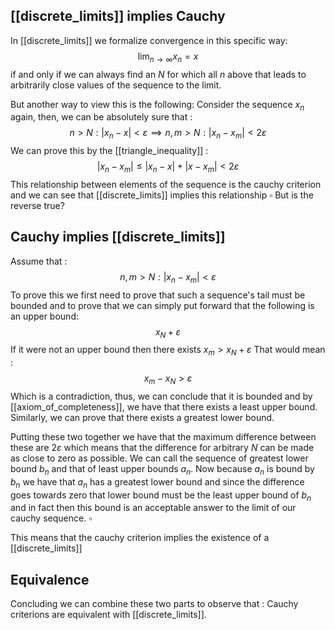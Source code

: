 ## [[discrete_limits]] implies Cauchy
In [[discrete_limits]] we formalize convergence in this specific way:
$$
\lim_{ n \to \infty } x_{n} = x
$$
if and only if we can always find an $N$ for which all $n$ above that leads to arbitrarily close values of the sequence to the limit.

But another way to view this is the following:
Consider the sequence $x_{n}$ again, then, we can be absolutely sure that :
$$
n > N: |x_{n} - x| < \varepsilon \implies n,m > N : |x_{n} - x_{m}| < 2\varepsilon
$$
We can prove this by the [[triangle_inequality]] :
$$
|x_{n} - x_{m}| \leq |x_{n} - x| + |x - x_{m}| < 2\varepsilon 
$$
This relationship between elements of the sequence is the cauchy criterion and we can see that [[discrete_limits]] implies this relationship $\square$ 
But is the reverse true?

## Cauchy implies [[discrete_limits]]
Assume that :
$$
n,m > N: |x_{n} - x_{m}| < \varepsilon
$$
To prove this we first need to prove that such a sequence's tail must be bounded and to prove that we can simply put forward that the following is an upper bound:
$$
x_{N} + \varepsilon
$$
If it were not an upper bound then there exists $x_{m} > x_{N} + \varepsilon$
That would mean :
$$
x_{m} - x_{N} > \varepsilon
$$
Which is a contradiction, thus, we can conclude that it is bounded and by [[axiom_of_completeness]], we have that there exists a least upper bound.
Similarly, we can prove that there exists a greatest lower bound.

Putting these two together we have that the maximum difference between these are $2\varepsilon$ which means that the difference for arbitrary $N$ can be made as close to zero as possible.
We can call the sequence of greatest lower bound $b_{n}$ and that of least upper bounds $a_{n}$.
Now because $a_{n}$ is bound by $b_{n}$ we have that $a_{n}$ has a greatest lower bound and since the difference goes towards zero that lower bound must be the least upper bound of $b_{n}$ and in fact then this bound is an acceptable answer to the limit of our cauchy sequence. $\square$

This means that the cauchy criterion implies the existence of a [[discrete_limits]]
## Equivalence
Concluding we can combine these two parts to observe that :
Cauchy criterions are equivalent with [[discrete_limits]].